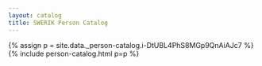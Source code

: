 ```yaml
---
layout: catalog
title: SWERIK Person Catalog
---
```

{% assign p = site.data._person-catalog.i-DtUBL4PhS8MGp9QnAiAJc7 %}
{% include person-catalog.html p=p %}

